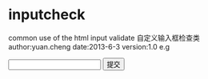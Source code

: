 inputcheck
==========

common use of the html input validate
自定义输入框检查类
  author:yuan.cheng
	date:2013-6-3
	version:1.0
e.g
<script>
$(document).ready(function(e) {
    input=new XJB.InputCheck('test',{
		error:'test-err',//显示错误信息的容器id，默认为target+'-err',此处可不设置
		trigger:'blur',//触发事件（默认）
		required:true,//是否必填（默认）
		blankmsg:'不能为空！',//为空时的提示信息（默认）
		defaultTemplate:'<b>{msg}</b>',//错误信息显示模板，{msg}会被替换为错误提示消息
		validators:[{//检查器组，可以定义多个检查器
			validator:function(v){//定义检查规则，参数为输入框的值
				return v>10;
			},
			msg:'请输入大于10的数字'//错误提示信息
		}]
	});
});
function check(){
	alert(input.check());//也可外部调用
}
</script>
</head>

<body>
<input id="test" type="text" />
<span id="test-err" style="display:none;"></span>
<input type="button" value="提交" onclick="check();"/>
</body>
